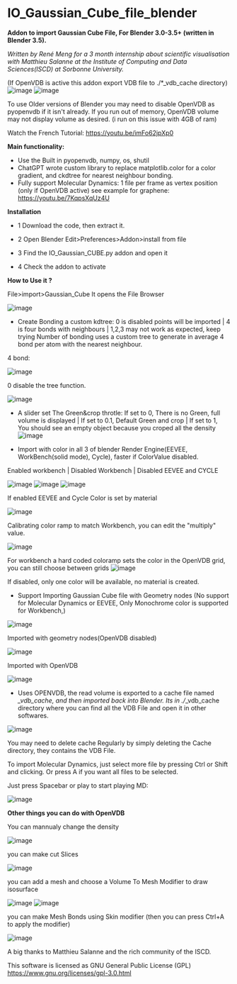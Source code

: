 # IO_Gaussian_Cube_file_blender
**Addon to import Gaussian Cube File, For Blender 3.0-3.5+ (written in Blender 3.5).**

_Written by René Meng for a 3 month internship about scientific visualisation with Matthieu Salanne at the Institute of Computing and Data Sciences(ISCD) at Sorbonne University._

(If OpenVDB is active this addon export VDB file to ./*_vdb_cache directory)
![image](https://github.com/ero646545/IO_Gaussian_Cube_file_blender/assets/30327029/fe48a18c-12d8-4a01-af41-56684837ff60)
![image](https://github.com/ero646545/IO_Gaussian_Cube_file_blender/assets/30327029/42992603-e6a5-4c2a-8722-12d1bd1526ee)

To use Older versions of Blender you may need to disable OpenVDB as pyopenvdb if it isn't already.
If you run out of memory, OpenVDB volume may not display volume as desired. (i run on this issue with 4GB of ram)

Watch the French Tutorial: https://youtu.be/imFo62jpXp0

**Main functionality:**
  - Use the Built in pyopenvdb, numpy, os, shutil
  - ChatGPT wrote custom library to replace matplotlib.color for a color gradient, and ckdtree for nearest neighbour bonding.
  - Fully support Molecular Dynamics: 1 file per frame as vertex position (only if OpenVDB active) see example for graphene: https://youtu.be/7KqpsXqUz4U
  
**Installation**

- 1 Download the code, then extract it.
  
- 2 Open Blender Edit>Preferences>Addon>install from file
  
- 3 Find the IO_Gaussian_CUBE.py addon and open it
  
- 4 Check the addon to activate

**How to Use it ?**

File>import>Gaussian_Cube
It opens the File Browser

![image](https://github.com/ero646545/IO_Gaussian_Cube_file_blender/assets/30327029/0298d065-150c-4656-8ba5-caf3722f5185)

 
 - Create Bonding a custom kdtree: 0 is disabled points will be imported | 4 is four bonds with neighbours | 1,2,3 may not work as expected, keep trying
Number of bonding uses a custom tree to generate in average 4 bond per atom with the nearest neighbour.

4 bond:    

![image](https://github.com/ero646545/IO_Gaussian_Cube_file_blender/assets/30327029/7aea56fd-8e2c-4052-b7ab-87ad7266903f)

0 disable the tree function.

![image](https://github.com/ero646545/IO_Gaussian_Cube_file_blender/assets/30327029/74cca464-84d7-44c3-9a75-7b34cec07335)


  - A slider set The Green&crop throtle: If set to 0, There is no Green, full volume is displayed | If set to 0.1, Default Green and crop | If set to 1, You should see an empty object because you croped all the density
![image](https://github.com/ero646545/IO_Gaussian_Cube_file_blender/assets/30327029/b104e020-5fbf-4c82-9c22-8062ae3a83b6)



- Import with color in all 3 of blender Render Engine(EEVEE, WorkBench(solid mode), Cycle), faster if ColorValue disabled. 

Enabled workbench | Disabled Workbench | Disabled EEVEE and CYCLE

 ![image](https://github.com/ero646545/IO_Gaussian_Cube_file_blender/assets/30327029/1e68e089-6339-4b83-bb82-6c06b3c34746)                 ![image](https://github.com/ero646545/IO_Gaussian_Cube_file_blender/assets/30327029/7b5675a1-1002-4b89-8197-974db11475f0) ![image](https://github.com/ero646545/IO_Gaussian_Cube_file_blender/assets/30327029/7118ef2c-b867-497c-9b20-cdebdac537fc)

 
If enabled EEVEE and Cycle Color is set by material

![image](https://github.com/ero646545/IO_Gaussian_Cube_file_blender/assets/30327029/5e53f496-0c1b-4cfd-a570-7d132af55de0)

Calibrating color ramp to match Workbench, you can edit the "multiply" value.

![image](https://github.com/ero646545/IO_Gaussian_Cube_file_blender/assets/30327029/a1f6e7b1-a1ea-46e3-a914-84fa7e86f30e)

For workbench a hard coded coloramp sets the color in the OpenVDB grid, you can still choose between grids
![image](https://github.com/ero646545/IO_Gaussian_Cube_file_blender/assets/30327029/a63cc5dd-7649-4036-b832-905d80490a5c)

If disabled, only one color will be available, no material is created.

 - Support Importing Gaussian Cube file with Geometry nodes (No support for Molecular Dynamics or EEVEE, Only Monochrome color is supported for Workbench,)
  
![image](https://github.com/ero646545/IO_Gaussian_Cube_file_blender/assets/30327029/83618ca5-6b8a-461a-8e7c-acf149d28cdb)

Imported with geometry nodes(OpenVDB disabled)

![image](https://github.com/ero646545/IO_Gaussian_Cube_file_blender/assets/30327029/99b27902-2b5f-4dc4-ac3b-c5ed6f7392c1)

Imported with OpenVDB

![image](https://github.com/ero646545/IO_Gaussian_Cube_file_blender/assets/30327029/cc4ca408-5e2c-42be-b736-401df5db4357)



  - Uses OPENVDB, the read volume is exported to a cache file named *_vdb_cache, and then imported back into Blender. Its in ./*_vdb_cache directory where you can find all the VDB File and open it in other softwares.
  
![image](https://github.com/ero646545/IO_Gaussian_Cube_file_blender/assets/30327029/7e712ac0-48e7-4d79-9d13-07734be717c8)

You may need to delete cache Regularly by simply deleting the Cache directory, they contains the VDB File.

To import Molecular Dynamics, just select more file by pressing Ctrl or Shift and clicking. Or press A if you want all files to be selected.

Just press Spacebar or play to start playing MD:

![image](https://github.com/ero646545/IO_Gaussian_Cube_file_blender/assets/30327029/cc999c2e-6217-4b1b-9c20-60e7885d5bea)


**Other things you can do with OpenVDB**

You can mannualy change the density

![image](https://github.com/ero646545/IO_Gaussian_Cube_file_blender/assets/30327029/087b13f3-2d86-4555-84d9-c7f2989c774e)

you can make cut Slices

![image](https://github.com/ero646545/IO_Gaussian_Cube_file_blender/assets/30327029/a2e395da-e611-4356-819c-36077067f189)

you can add a mesh and choose a Volume To Mesh Modifier to draw isosurface

![image](https://github.com/ero646545/IO_Gaussian_Cube_file_blender/assets/30327029/ba225e57-abef-4467-ab2e-0135398f1444)
![image](https://github.com/ero646545/IO_Gaussian_Cube_file_blender/assets/30327029/866d132e-0dda-4555-a486-20a4e4effa2b)


you can make Mesh Bonds using Skin modifier (then you can press Ctrl+A to apply the modifier)

![image](https://github.com/ero646545/IO_Gaussian_Cube_file_blender/assets/30327029/a526c96d-8825-4cf3-81ce-ac775e1bb37d)


A big thanks to Matthieu Salanne and the rich community of the ISCD.


This software is licensed as  GNU General Public License (GPL) https://www.gnu.org/licenses/gpl-3.0.html
